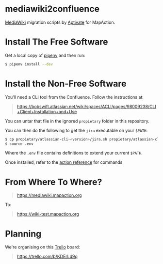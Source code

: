 # mediawiki2confluence

[MediaWiki] migration scripts by [Aptivate] for MapAction.

[MediaWiki]: https://www.mediawiki.org/wiki/MediaWiki
[Aptivate]: http://www.aptivate.org
[MapAction]: https://mapaction.org

# Install The Free Software

Get a local copy of [pipenv] and then run:

[pipenv]: https://docs.pipenv.org

```bash
$ pipenv install --dev
```

# Install the Non-Free Software

You'll need a CLI tool from the Confluence. Follow the instructions at:

> https://bobswift.atlassian.net/wiki/spaces/ACLI/pages/98009238/CLI+Client+Installation+and+Use

You can untar that file in the ignored `propietary` folder in this repository.

You can then do the following to get the `jira` executable on your `$PATH`:

```bash
$ cp propietary/atlassian-cli-<version>/jira.sh propietary/atlassian-cli-<version>/jira
$ source .env
```

Where the `.env` file contains definitions to extend your current `$PATH`.

Once installed, refer to the [action reference] for commands.

[action reference]: https://bobswift.atlassian.net/wiki/spaces/ACLI/pages/60194830/Action+Reference

# From Where To Where?

> https://mediawiki.mapaction.org

To:

> https://wiki-test.mapaction.org

# Planning

We're organising on this [Trello] board:

[Trello]: https://trello.com

> https://trello.com/b/KDErLd9q
